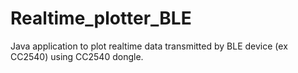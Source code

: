 Realtime_plotter_BLE
====================

Java application to plot realtime data transmitted by BLE device (ex CC2540) using CC2540 dongle.
